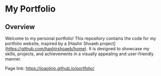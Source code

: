 # My Portfolio

## Overview
Welcome to my personal portfolio! This repository contains the code for my portfolio website, inspired by a [Hashir Shoaeb project] (https://github.com/hashirshoaeb/home). It is designed to showcase my skills, projects, and achievements in a visually appealing and user-friendly manner.

Page link: https://joaolirio.github.io/portfolio/
